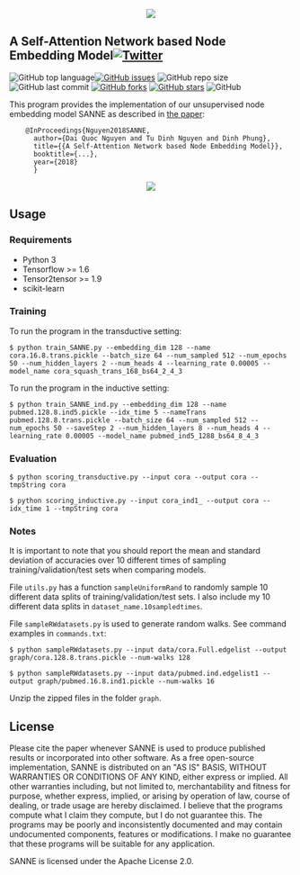 <p align="center">
	<img src="https://github.com/daiquocnguyen/SANNE/blob/master/sanne_logo.png">
</p>

## A Self-Attention Network based Node Embedding Model<a href="https://twitter.com/intent/tweet?text=Wow:&url=https%3A%2F%2Fgithub.com%2Fdaiquocnguyen%2FSANNE%2Fblob%2Fmaster%2FREADME.md"><img alt="Twitter" src="https://img.shields.io/twitter/url?style=social&url=https%3A%2F%2Ftwitter.com%2Fdaiquocng"></a>

<img alt="GitHub top language" src="https://img.shields.io/github/languages/top/daiquocnguyen/SANNE"><a href="https://github.com/daiquocnguyen/SANNE/issues"><img alt="GitHub issues" src="https://img.shields.io/github/issues/daiquocnguyen/SANNE"></a>
<img alt="GitHub repo size" src="https://img.shields.io/github/repo-size/daiquocnguyen/SANNE">
<img alt="GitHub last commit" src="https://img.shields.io/github/last-commit/daiquocnguyen/SANNE">
<a href="https://github.com/daiquocnguyen/SANNE/network"><img alt="GitHub forks" src="https://img.shields.io/github/forks/daiquocnguyen/SANNE"></a>
<a href="https://github.com/daiquocnguyen/SANNE/stargazers"><img alt="GitHub stars" src="https://img.shields.io/github/stars/daiquocnguyen/SANNE"></a>
<img alt="GitHub" src="https://img.shields.io/github/license/daiquocnguyen/SANNE">

This program provides the implementation of our unsupervised node embedding model SANNE as described in [the paper]():

        @InProceedings{Nguyen2018SANNE,
          author={Dai Quoc Nguyen and Tu Dinh Nguyen and Dinh Phung},
          title={{A Self-Attention Network based Node Embedding Model}},
          booktitle={...},
          year={2018}
          }

<p align="center">
	<img src="https://github.com/daiquocnguyen/SANNE/blob/master/SANNE.png">
</p>

## Usage

### Requirements
- Python 3
- Tensorflow >= 1.6
- Tensor2tensor >= 1.9
- scikit-learn

### Training

To run the program in the transductive setting:

	$ python train_SANNE.py --embedding_dim 128 --name cora.16.8.trans.pickle --batch_size 64 --num_sampled 512 --num_epochs 50 --num_hidden_layers 2 --num_heads 4 --learning_rate 0.00005 --model_name cora_squash_trans_168_bs64_2_4_3

To run the program in the inductive setting:

	$ python train_SANNE_ind.py --embedding_dim 128 --name pubmed.128.8.ind5.pickle --idx_time 5 --nameTrans pubmed.128.8.trans.pickle --batch_size 64 --num_sampled 512 --num_epochs 50 --saveStep 2 --num_hidden_layers 8 --num_heads 4 --learning_rate 0.00005 --model_name pubmed_ind5_1288_bs64_8_4_3

### Evaluation

	$ python scoring_transductive.py --input cora --output cora --tmpString cora

	$ python scoring_inductive.py --input cora_ind1_ --output cora --idx_time 1 --tmpString cora
	
### Notes

It is important to note that you should report the mean and standard deviation of accuracies over 10 different times of sampling training/validation/test sets when comparing models.

File `utils.py` has a function `sampleUniformRand` to randomly sample 10 different data splits of training/validation/test sets. I also include my 10 different data splits in `dataset_name.10sampledtimes`.

File `sampleRWdatasets.py` is used to generate random walks. See command examples in `commands.txt`:
		
	$ python sampleRWdatasets.py --input data/cora.Full.edgelist --output graph/cora.128.8.trans.pickle --num-walks 128
		
	$ python sampleRWdatasets.py --input data/pubmed.ind.edgelist1 --output graph/pubmed.16.8.ind1.pickle --num-walks 16

Unzip the zipped files in the folder `graph`.

## License

Please cite the paper whenever SANNE is used to produce published results or incorporated into other software. As a free open-source implementation, SANNE is distributed on an "AS IS" BASIS, WITHOUT WARRANTIES OR CONDITIONS OF ANY KIND, either express or implied. All other warranties including, but not limited to, merchantability and fitness for purpose, whether express, implied, or arising by operation of law, course of dealing, or trade usage are hereby disclaimed. I believe that the programs compute what I claim they compute, but I do not guarantee this. The programs may be poorly and inconsistently documented and may contain undocumented components, features or modifications. I make no guarantee that these programs will be suitable for any application.

SANNE is licensed under the Apache License 2.0.
